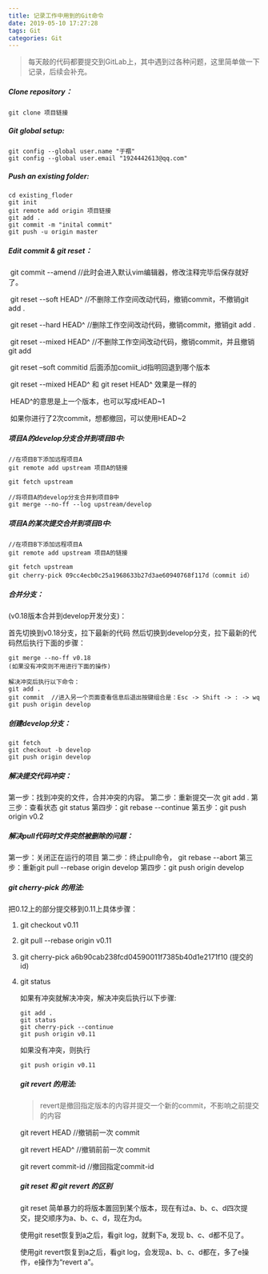 ```yaml
---
title: 记录工作中用到的Git命令
date: 2019-05-10 17:27:28
tags: Git
categories: Git
---
```


> 每天敲的代码都要提交到GitLab上，其中遇到过各种问题，这里简单做一下记录，后续会补充。

##### Clone repository：

```
git clone 项目链接
```

##### Git global setup:

```
git config --global user.name "于禤"
git config --global user.email "1924442613@qq.com"
```

##### Push an existing folder:

```
cd existing_floder
git init
git remote add origin 项目链接
git add .
git commit -m "inital commit"
git push -u origin master
```

##### Edit commit & git reset：

​	git commit --amend //此时会进入默认vim编辑器，修改注释完毕后保存就好了。

​	git reset --soft HEAD^ //不删除工作空间改动代码，撤销commit，不撤销git add .

​	git reset --hard HEAD^ //删除工作空间改动代码，撤销commit，撤销git add . 

​	git reset --mixed HEAD^ //不删除工作空间改动代码，撤销commit，并且撤销git add 		

​	git reset –soft commitid 后面添加comiit_id指明回退到哪个版本

​	git reset --mixed HEAD^ 和 git reset HEAD^ 效果是一样的

​	HEAD^的意思是上一个版本，也可以写成HEAD~1

​	如果你进行了2次commit，想都撤回，可以使用HEAD~2

##### 项目A的develop分支合并到项目B中:

```
//在项目B下添加远程项目A
git remote add upstream 项目A的链接

git fetch upstream 

//将项目A的develop分支合并到项目B中
git merge --no-ff --log upstream/develop
```

##### 项目A的某次提交合并到项目B中:

```
//在项目B下添加远程项目A
git remote add upstream 项目A的链接

git fetch upstream 
git cherry-pick 09cc4ecb0c25a1968633b27d3ae60940768f117d（commit id）
```

##### 合并分支：

(v0.18版本合并到develop开发分支)：

首先切换到v0.18分支，拉下最新的代码
然后切换到develop分支，拉下最新的代码然后执行下面的步骤：

	git merge --no-ff v0.18
	(如果没有冲突则不用进行下面的操作)
	
	解决冲突后执行以下命令： 
	git add .
	git commit  //进入另一个页面查看信息后退出按键组合是：Esc -> Shift -> : -> wq
	git push origin develop
##### 创建develop分支：

	git fetch
	git checkout -b develop
	git push origin develop
##### 解决提交代码冲突：

  第一步：找到冲突的文件，合并冲突的内容。
  第二步：重新提交一次  git add .
  第三步：查看状态  git status
  第四步：git rebase --continue
  第五步：git push origin v0.2

##### 解决pull代码时文件突然被删除的问题：

  第一步：关闭正在运行的项目
  第二步：终止pull命令， git rebase --abort
  第三步：重新git pull --rebase origin develop
  第四步：git push origin develop

##### git cherry-pick 的用法:

把0.12上的部分提交移到0.11上具体步骤：

1. git checkout v0.11

2. git pull --rebase origin v0.11

3. git cherry-pick a6b90cab238fcd04590011f7385b40d1e2171f10  (提交的id)

4. git status

   如果有冲突就解决冲突，解决冲突后执行以下步骤:

   ```
   git add . 
   git status
   git cherry-pick --continue
   git push origin v0.11	
   ```

    如果没有冲突，则执行

   ```
   git push origin v0.11 
   ```

   ##### git revert 的用法:

   > revert是撤回指定版本的内容并提交一个新的commit，不影响之前提交的内容

    git revert HEAD     //撤销前一次 commit

   git revert HEAD^   //撤销前前一次 commit

   git revert commit-id //撤回指定commit-id

   ##### git reset 和 git revert 的区别

   git reset 简单暴力的将版本置回到某个版本，现在有过a、b、c、d四次提交，提交顺序为a、b、c、d，现在为d。

   使用git reset恢复到a之后，看git log，就剩下a, 发现 b、c、d都不见了。

   使用git revert恢复到a之后，看git log，会发现a、b、c、d都在，多了e操作，e操作为“revert a”。

   